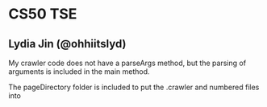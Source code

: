 # CS50 TSE
## Lydia Jin (@ohhiitslyd)

My crawler code does not have a parseArgs method, but the parsing of arguments is included in the main method.

The pageDirectory folder is included to put the .crawler and numbered files into
